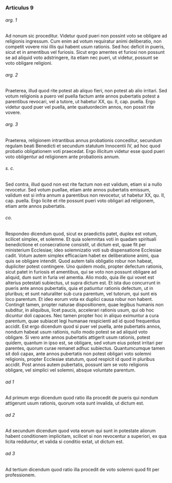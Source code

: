 ### Articulus 9

###### arg. 1
Ad nonum sic proceditur. Videtur quod pueri non possint voto se obligare ad religionis ingressum. Cum enim ad votum requiratur animi deliberatio, non competit vovere nisi illis qui habent usum rationis. Sed hoc deficit in pueris, sicut et in amentibus vel furiosis. Sicut ergo amentes et furiosi non possunt se ad aliquid voto adstringere, ita etiam nec pueri, ut videtur, possunt se voto obligare religioni.

###### arg. 2
Praeterea, illud quod rite potest ab aliquo fieri, non potest ab alio irritari. Sed votum religionis a puero vel puella factum ante annos pubertatis potest a parentibus revocari, vel a tutore, ut habetur XX, qu. II, cap. puella. Ergo videtur quod puer vel puella, ante quatuordecim annos, non possit rite vovere.

###### arg. 3
Praeterea, religionem intrantibus annus probationis conceditur, secundum regulam beati Benedicti et secundum statutum Innocentii IV, ad hoc quod probatio obligationem voti praecedat. Ergo illicitum videtur esse quod pueri voto obligentur ad religionem ante probationis annum.

###### s. c.
Sed contra, illud quod non est rite factum non est validum, etiam si a nullo revocetur. Sed votum puellae, etiam ante annos pubertatis emissum, validum est si infra annum a parentibus non revocetur, ut habetur XX, qu. II, cap. puella. Ergo licite et rite possunt pueri voto obligari ad religionem, etiam ante annos pubertatis.

###### co.
Respondeo dicendum quod, sicut ex praedictis patet, duplex est votum, scilicet simplex, et solemne. Et quia solemnitas voti in quadam spirituali benedictione et consecratione consistit, ut dictum est, quae fit per ministerium Ecclesiae; ideo solemnizatio voti sub dispensatione Ecclesiae cadit. Votum autem simplex efficaciam habet ex deliberatione animi, qua quis se obligare intendit. Quod autem talis obligatio robur non habeat, dupliciter potest contingere. Uno quidem modo, propter defectum rationis, sicut patet in furiosis et amentibus, qui se voto non possunt obligare ad aliquid, dum sunt in furia vel amentia. Alio modo, quia ille qui vovet est alterius potestati subiectus, ut supra dictum est. Et ista duo concurrunt in pueris ante annos pubertatis, quia et patiuntur rationis defectum, ut in pluribus; et sunt naturaliter sub cura parentum, vel tutorum, qui sunt eis loco parentum. Et ideo eorum vota ex duplici causa robur non habent. Contingit tamen, propter naturae dispositionem, quae legibus humanis non subditur, in aliquibus, licet paucis, accelerari rationis usum, qui ob hoc dicuntur doli capaces. Nec tamen propter hoc in aliquo eximuntur a cura parentum, quae subiacet legi humanae respicienti ad id quod frequentius accidit. Est ergo dicendum quod si puer vel puella, ante pubertatis annos, nondum habeat usum rationis, nullo modo potest se ad aliquid voto obligare. Si vero ante annos pubertatis attigerit usum rationis, potest quidem, quantum in ipso est, se obligare, sed votum eius potest irritari per parentes, quorum curae remanet adhuc subiectus. Quantumcumque tamen sit doli capax, ante annos pubertatis non potest obligari voto solemni religionis, propter Ecclesiae statutum, quod respicit id quod in pluribus accidit. Post annos autem pubertatis, possunt iam se voto religionis obligare, vel simplici vel solemni, absque voluntate parentum.

###### ad 1
Ad primum ergo dicendum quod ratio illa procedit de pueris qui nondum attigerunt usum rationis, quorum vota sunt invalida, ut dictum est.

###### ad 2
Ad secundum dicendum quod vota eorum qui sunt in potestate aliorum habent conditionem implicitam, scilicet si non revocentur a superiori, ex qua licita redduntur, et valida si conditio extat, ut dictum est.

###### ad 3
Ad tertium dicendum quod ratio illa procedit de voto solemni quod fit per professionem.

